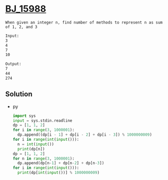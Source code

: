 # [BJ_15988](https://acmicpc.net/problem/15988)

```en
When given an integer n, find number of methods to represent n as sum of 1, 2, and 3
```

```txt
Input:
3
4
7
10

Output:
7
44
274
```

## Solution

* py

  ```py
  import sys
  input = sys.stdin.readline
  dp = [1, 1, 2]
  for i in range(3, 1000001):
    dp.append((dp[i - 1] + dp[i - 2] + dp[i - 3]) % 1000000009)
  for i in range(int(input())):
    n = int(input())
    print(dp[n])
  dp = [1, 1, 2]
  for n in range(3, 1000001):
    dp.append(dp[n-1] + dp[n-2] + dp[n-3])
  for i in range(int(input())):
    print(dp[int(input())] % 1000000009)
  ```
